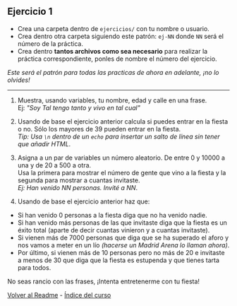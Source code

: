 ## Ejercicio 1
* Crea una carpeta dentro de `ejercicios/` con tu nombre o usuario.
* Crea dentro otra carpeta siguiendo este patrón: `ej-NN` donde `NN` será el número de la práctica.
* Crea dentro **tantos archivos como sea necesario** para realizar la práctica correspondiente, ponles de nombre el número del ejercicio.  

*Este será el patrón para todas las practicas de ahora en adelante, ¡no lo olvides!* 

---

1. Muestra, usando variables, tu nombre, edad y calle en una frase.  
Ej: *"Soy Tal tengo tanto y vivo en tal cual"*  

2. Usando de base el ejercicio anterior calcula si puedes entrar en la fiesta o no. Sólo los mayores de 39 pueden entrar en la fiesta.  
*Tip: Usa `\n` dentro de un `echo` para insertar un salto de línea sin tener que añadir HTML*.

3. Asigna a un par de variables un número aleatorio. De entre 0 y 10000 a una y de 20 a 500 a otra.  
Usa la primera para mostrar el número de gente que vino a la fiesta y la segunda para mostrar a cuantas invitaste.  
*Ej: Han venido NN personas. Invité a NN*.  

4. Usando de base el ejercicio anterior haz que:  
* Si han venido 0 personas a la fiesta diga que no ha venido nadie.  
* Si han venido más personas de las que invitaste diga que la fiesta es un éxito total (aparte de decir cuantas vinieron y a cuantas invitaste).  
* Si vienen más de 7000 personas que diga que se ha superado el aforo y nos vamos a meter en un lío *(hacerse un Madrid Arena lo llaman ahora)*.  
* Por último, si vienen más de 10 personas pero no más de 20 e invitaste a menos de 30 que diga que la fiesta es estupenda y que tienes tarta para todos.  

No seas rancio con las frases, ¡Intenta entretenerme con tu fiesta!  

[Volver al Readme](https://github.com/EduFdezSoy/curso-php/blob/master/README.md#curso-php) - [Índice del curso](https://github.com/EduFdezSoy/curso-php/blob/master/README.md#%C3%8Dndice-de-clases)
